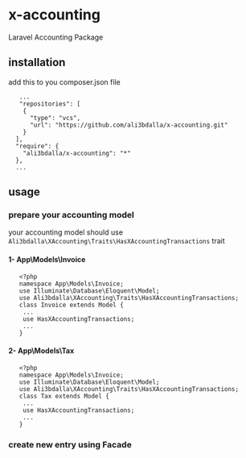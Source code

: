 # x-accounting
Laravel Accounting Package


## installation

add this to you composer.json file 
```
   ...
   "repositories": [
    {
      "type": "vcs",
      "url": "https://github.com/ali3bdalla/x-accounting.git"
    }
  ],
  "require": {
    "ali3bdalla/x-accounting": "*"
  },
  ...
```

## usage
### prepare your accounting model 
your accounting model should use `Ali3bdalla\XAccounting\Traits\HasXAccountingTransactions` trait

#### 1- App\Models\Invoice
```
   <?php
   namespace App\Models\Invoice;
   use Illuminate\Database\Eloquent\Model;
   use Ali3bdalla\XAccounting\Traits\HasXAccountingTransactions;
   class Invoice extends Model {
    ...
    use HasXAccountingTransactions;
    ...
   }
```

#### 2- App\Models\Tax
```
   <?php
   namespace App\Models\Invoice;
   use Illuminate\Database\Eloquent\Model;
   use Ali3bdalla\XAccounting\Traits\HasXAccountingTransactions;
   class Tax extends Model {
    ...
    use HasXAccountingTransactions;
    ...
   }
```




### create new entry using Facade 
```

```

